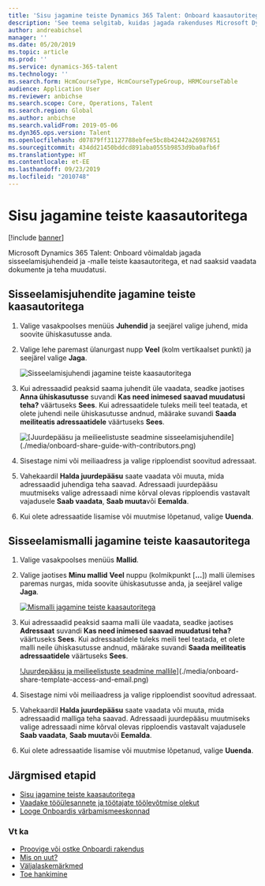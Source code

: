 ```yaml
---
title: 'Sisu jagamine teiste Dynamics 365 Talent: Onboard kaasautoritega'
description: 'See teema selgitab, kuidas jagada rakenduses Microsoft Dynamics 365 Talent: Onboard teiste kaasautorite juhiseid ja malle.'
author: andreabichsel
manager: ''
ms.date: 05/20/2019
ms.topic: article
ms.prod: ''
ms.service: dynamics-365-talent
ms.technology: ''
ms.search.form: HcmCourseType, HcmCourseTypeGroup, HRMCourseTable
audience: Application User
ms.reviewer: anbichse
ms.search.scope: Core, Operations, Talent
ms.search.region: Global
ms.author: anbichse
ms.search.validFrom: 2019-05-06
ms.dyn365.ops.version: Talent
ms.openlocfilehash: d07879ff31127788ebfee5bc8b42442a26987651
ms.sourcegitcommit: 434dd21450bddcd891aba0555b9853d9ba0afb6f
ms.translationtype: HT
ms.contentlocale: et-EE
ms.lasthandoff: 09/23/2019
ms.locfileid: "2010748"
---
```

# <a name="share-content-with-other-contributors"></a>Sisu jagamine teiste kaasautoritega

[!include [banner](includes/banner.md)]

Microsoft Dynamics 365 Talent: Onboard võimaldab jagada sisseelamisjuhendeid ja -malle teiste kaasautoritega, et nad saaksid vaadata dokumente ja teha muudatusi.

## <a name="share-an-onboarding-guide-with-other-contributors"></a>Sisseelamisjuhendite jagamine teiste kaasautoritega

1. Valige vasakpoolses menüüs **Juhendid** ja seejärel valige juhend, mida soovite ühiskasutusse anda.
2. Valige lehe paremast ülanurgast nupp **Veel** (kolm vertikaalset punkti) ja seejärel valige **Jaga**.

    ![[Sisseelamisjuhendi jagamine teiste kaasautoritega](./media/onboard-share-guide.png)](./media/onboard-share-guide.png)

3. Kui adressaadid peaksid saama juhendit üle vaadata, seadke jaotises **Anna ühiskasutusse** suvandi **Kas need inimesed saavad muudatusi teha?** väärtuseks **Sees**. Kui adressaatidele tuleks meili teel teatada, et olete juhendi neile ühiskasutusse andnud, määrake suvandi **Saada meiliteatis adressaatidele** väärtuseks **Sees**.

    ![[Juurdepääsu ja meilieelistuste seadmine sisseelamisjuhendile] (./media/onboard-share-guide-with-contributors.png)](./media/onboard-share-guide-with-contributors.png)

4. Sisestage nimi või meiliaadress ja valige ripploendist soovitud adressaat.
5. Vahekaardil **Halda juurdepääsu** saate vaadata või muuta, mida adressaadid juhendiga teha saavad. Adressaadi juurdepääsu muutmiseks valige adressaadi nime kõrval olevas ripploendis vastavalt vajadusele **Saab vaadata**, **Saab muuta**või **Eemalda**.
6. Kui olete adressaatide lisamise või muutmise lõpetanud, valige **Uuenda**.

## <a name="share-an-onboarding-template-with-other-contributors"></a>Sisseelamismalli jagamine teiste kaasautoritega

1. Valige vasakpoolses menüüs **Mallid**.
2. Valige jaotises **Minu mallid** **Veel** nuppu (kolmikpunkt \[**...**\]) malli ülemises paremas nurgas, mida soovite ühiskasutusse anda, ja seejärel valige **Jaga**.

    [![Mismalli jagamine teiste kaasautoritega](./media/onboard-share-template.png)](./media/onboard-share-template.png)

3. Kui adressaadid peaksid saama malli üle vaadata, seadke jaotises **Adressaat** suvandi **Kas need inimesed saavad muudatusi teha?** väärtuseks **Sees**. Kui adressaatidele tuleks meili teel teatada, et olete malli neile ühiskasutusse andnud, määrake suvandi **Saada meiliteatis adressaatidele** väärtuseks **Sees**.

    [!Juurdepääsu ja meilieelistuste seadmine mallile](./media/onboard-share-template-access-and-email.png)](./media/onboard-share-template-access-and-email.png)

4. Sisestage nimi või meiliaadress ja valige ripploendist soovitud adressaat.
5. Vahekaardil **Halda juurdepääsu** saate vaadata või muuta, mida adressaadid malliga teha saavad. Adressaadi juurdepääsu muutmiseks valige adressaadi nime kõrval olevas ripploendis vastavalt vajadusele **Saab vaadata**, **Saab muuta**või **Eemalda**.
6. Kui olete adressaatide lisamise või muutmise lõpetanud, valige **Uuenda**.

## <a name="next-steps"></a>Järgmised etapid

- [Sisu jagamine teiste kaasautoritega](./onboard-share-template.md)
- [Vaadake tööülesannete ja töötajate töölevõtmise olekut](./onboard-view-status.md)
- [Looge Onboardis värbamismeeskonnad](./onboard-create-team.md)

### <a name="see-also"></a>Vt ka

- [Proovige või ostke Onboardi rakendus](https://dynamics.microsoft.com/talent/onboard/)
- [Mis on uut?](./whats-new.md)
- [Väljalaskemärkmed](https://docs.microsoft.com/business-applications-release-notes/index)
- [Toe hankimine](./talent-support.md)
